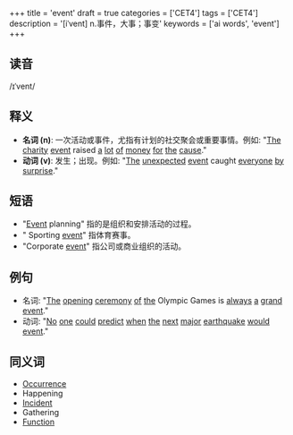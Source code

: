 +++
title = 'event'
draft = true
categories = ['CET4']
tags = ['CET4']
description = '[iˈvent] n.事件，大事；事变'
keywords = ['ai words', 'event']
+++

## 读音
/ɪˈvent/

## 释义
- **名词 (n)**: 一次活动或事件，尤指有计划的社交聚会或重要事情。例如: "[The](/zh/post/the/) [charity](/zh/post/charity/) [event](/zh/post/event/) raised [a](/zh/post/a/) [lot](/zh/post/lot/) [of](/zh/post/of/) [money](/zh/post/money/) [for](/zh/post/for/) [the](/zh/post/the/) [cause](/zh/post/cause/)."
- **动词 (v)**: 发生；出现。例如: "[The](/zh/post/the/) [unexpected](/zh/post/unexpected/) [event](/zh/post/event/) caught [everyone](/zh/post/everyone/) [by](/zh/post/by/) [surprise](/zh/post/surprise/)."

## 短语
- "[Event](/zh/post/event/) planning" 指的是组织和安排活动的过程。
- " Sporting [event](/zh/post/event/)" 指体育赛事。
- "Corporate [event](/zh/post/event/)" 指公司或商业组织的活动。

## 例句
- 名词: "[The](/zh/post/the/) [opening](/zh/post/opening/) [ceremony](/zh/post/ceremony/) [of](/zh/post/of/) [the](/zh/post/the/) Olympic Games is [always](/zh/post/always/) [a](/zh/post/a/) [grand](/zh/post/grand/) [event](/zh/post/event/)."
- 动词: "[No](/zh/post/no/) [one](/zh/post/one/) [could](/zh/post/could/) [predict](/zh/post/predict/) [when](/zh/post/when/) [the](/zh/post/the/) [next](/zh/post/next/) [major](/zh/post/major/) [earthquake](/zh/post/earthquake/) [would](/zh/post/would/) [event](/zh/post/event/)."

## 同义词
- [Occurrence](/zh/post/occurrence/)
- Happening
- [Incident](/zh/post/incident/)
- Gathering
- [Function](/zh/post/function/)
